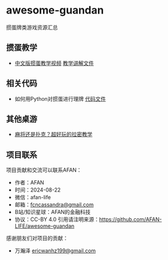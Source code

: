 # awesome-guandan

掼蛋牌类游戏资源汇总

## 掼蛋教学

- [中文版掼蛋教学视频](https://www.bilibili.com/video/BV1in4y1X7Ce/)  [教学讲解文件](docs/AFAN掼蛋教学.pdf)

## 相关代码

- 如何用Python对掼蛋进行理牌 [代码文件](code/1掼蛋普通理牌.ipynb)

## 其他桌游

- [麻将还是扑克？超好玩的拉密教学](https://www.bilibili.com/video/BV1dT421r768/)

## 项目联系

项目贡献和交流可以联系AFAN：

- 作者：AFAN
- 时间：2024-08-22
- 微信：afan-life
- 邮箱：fcncassandra@gmail.com
- B站/知识星球：AFAN的金融科技
- 协议：CC-BY 4.0 引用请注明来源：https://github.com/AFAN-LIFE/awesome-guandan

感谢朋友们对项目的贡献：

- 万瀚泽 ericwanhz199@gmail.com

